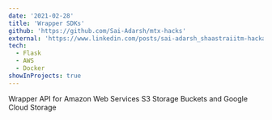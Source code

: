 ```yaml
---
date: '2021-02-28'
title: 'Wrapper SDKs'
github: 'https://github.com/Sai-Adarsh/mtx-hacks'
external: 'https://www.linkedin.com/posts/sai-adarsh_shaastraiitm-hackathon-cloud-activity-6771694267720200192-2tSV'
tech:
  - Flask
  - AWS
  - Docker
showInProjects: true
---
```


Wrapper API for Amazon Web Services S3 Storage Buckets and Google Cloud Storage